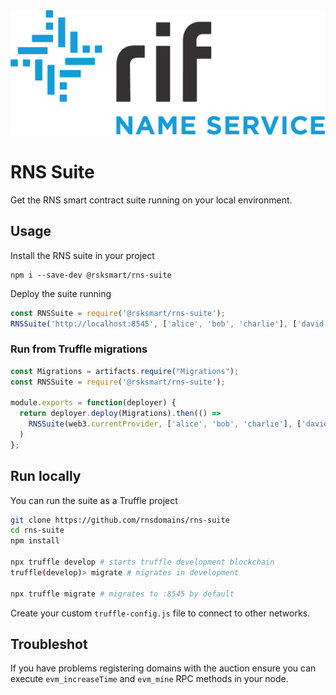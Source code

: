 <img src="/logo.png" alt="logo" height="200" />

# RNS Suite

Get the RNS smart contract suite running on your local environment.

## Usage

Install the RNS suite in your project

```
npm i --save-dev @rsksmart/rns-suite
```

Deploy the suite running

```javascript
const RNSSuite = require('@rsksmart/rns-suite');
RNSSuite('http://localhost:8545', ['alice', 'bob', 'charlie'], ['david', 'eve', 'frank'])
```

### Run from Truffle migrations

```javascript
const Migrations = artifacts.require("Migrations");
const RNSSuite = require('@rsksmart/rns-suite');

module.exports = function(deployer) {
  return deployer.deploy(Migrations).then(() =>
    RNSSuite(web3.currentProvider, ['alice', 'bob', 'charlie'], ['david', 'eve', 'frank'])
  )
};
```

## Run locally

You can run the suite as a Truffle project

```bash
git clone https://github.com/rnsdomains/rns-suite
cd rns-suite
npm install

npx truffle develop # starts truffle development blockchain
truffle(develop)> migrate # migrates in development

npx truffle migrate # migrates to :8545 by default
```

Create your custom `truffle-config.js` file to connect to other networks.

## Troubleshot

If you have problems registering domains with the auction ensure you can execute `evm_increaseTime` and `evm_mine` RPC methods in your node.
